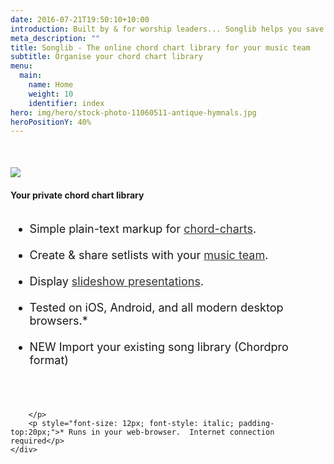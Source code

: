 ```yaml
---
date: 2016-07-21T19:50:10+10:00
introduction: Built by & for worship leaders... Songlib helps you save your time for the important things.
meta_description: ""
title: Songlib - The online chord chart library for your music team
subtitle: Organise your chord chart library
menu:
  main:
    name: Home
    weight: 10
    identifier: index
hero: img/hero/stock-photo-11060511-antique-hymnals.jpg
heroPositionY: 40%
---
```



<div class="row" style="margin-top: 50px; margin-bottom: 50px;">
    <div class="col-md-6">
        <p><img class="img-responsive" src="/img/old-screenshots/chordchart-simple-3d.png"/></p>
    </div>
    <div class="col-md-6">
        <h4>Your private chord chart library<br/><br/></h4>
        <ul style="font-size: 18px;">
            <li>Simple plain-text markup for <a style="color: #333; text-decoration: underline;" href="/about/chordcharts/">chord-charts</a>.<br/><br/></li>
            <li>Create &amp; share setlists with your <a style="color: #333; text-decoration: underline;" href="/about/worship-teams/">music team</a>.<br/><br/></li>
            <li>Display <a style="color: #333; text-decoration: underline;" href="/about/presenter/">slideshow presentations</a>.<br/><br/></li>
            <li>Tested on iOS, Android, and all modern desktop browsers.*<br/><br/></li>
            <li><span class="label label-success">NEW</span> Import your existing song library (Chordpro format)<br/><br/></li>
        </ul>
        <p>
            <br/>

        </p>
        <p style="font-size: 12px; font-style: italic; padding-top:20px;">* Runs in your web-browser.  Internet connection required</p>
    </div>
</div>
